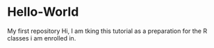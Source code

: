 # Hello-World
My first repository
Hi, I am tking this tutorial as a preparation for the R classes i am enrolled in.
